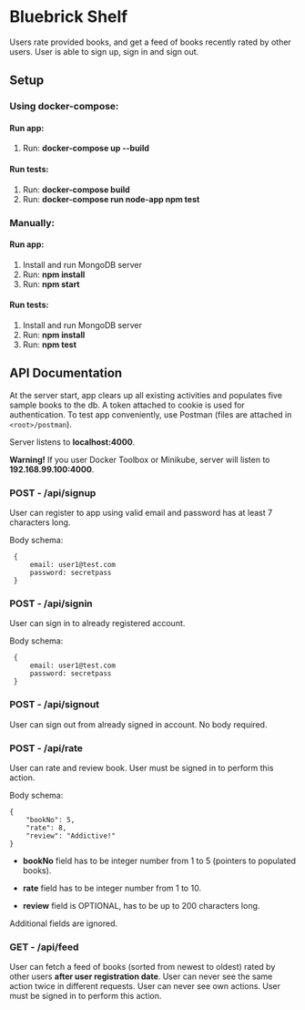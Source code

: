 # **Bluebrick Shelf**

Users rate provided books, and get a feed of books recently rated by other users.
User is able to sign up, sign in and sign out.


## Setup

### Using docker-compose: 

#### Run app:
1. Run: **docker-compose up --build**

#### Run tests:
1. Run: **docker-compose build**
2. Run: **docker-compose run node-app npm test**

### Manually:

#### Run app:
1. Install and run MongoDB server
2. Run: **npm install**
3. Run: **npm start**

#### Run tests:
1. Install and run MongoDB server
2. Run: **npm install**
3. Run: **npm test**

## API Documentation

At the server start, app clears up all existing activities and populates five sample books to the db. A token attached to cookie is used for authentication. To test app conveniently, use Postman (files are attached in `<root>/postman`).

Server listens to **localhost:4000**.

**Warning!** If you user Docker Toolbox or Minikube, server will listen to **192.168.99.100:4000**.

### POST - /api/signup

User can register to app using valid email and password has at least 7 characters long.

Body schema:
~~~
 {
     email: user1@test.com
     password: secretpass
 }
~~~
### POST - /api/signin

User can sign in to already registered account.

Body schema:
~~~
 {
     email: user1@test.com
     password: secretpass
 }
~~~

### POST - /api/signout

User can sign out from already signed in account.
No body required.

### POST - /api/rate

User can rate and review book. User must be signed in to perform this action.

Body schema:
~~~
{
    "bookNo": 5,
    "rate": 8,
    "review": "Addictive!"
}
~~~

- **bookNo** field has to be integer number from 1 to 5 (pointers to populated books).

- **rate** field has to be integer number from 1 to 10.

- **review** field is OPTIONAL, has to be up to 200 characters long.

Additional fields are ignored.

### GET - /api/feed

User can fetch a feed of books (sorted from newest to oldest) rated by other users **after user registration date**. User can never see the same action twice in different requests. User can never see own actions. User must be signed in to perform this action.








